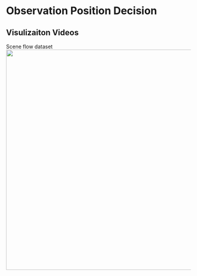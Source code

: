 # Observation Position Decision


## Visulizaiton Videos
Scene flow dataset           
<img src="https://github.com/SJWang2015/ActiveSceneFlow_CARLA/blob/main/media/active_scene_flow.gif" width="600" />
